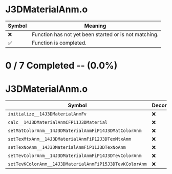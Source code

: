 # J3DMaterialAnm.o
| Symbol | Meaning 
| ------------- | ------------- 
| :x: | Function has not yet been started or is not matching. 
| :white_check_mark: | Function is completed. 


# 0 / 7 Completed -- (0.0%)
# J3DMaterialAnm.o
| Symbol | Decompiled? |
| ------------- | ------------- |
| `initialize__14J3DMaterialAnmFv` | :x: |
| `calc__14J3DMaterialAnmCFP11J3DMaterial` | :x: |
| `setMatColorAnm__14J3DMaterialAnmFiP14J3DMatColorAnm` | :x: |
| `setTexMtxAnm__14J3DMaterialAnmFiP12J3DTexMtxAnm` | :x: |
| `setTexNoAnm__14J3DMaterialAnmFiP11J3DTexNoAnm` | :x: |
| `setTevColorAnm__14J3DMaterialAnmFiP14J3DTevColorAnm` | :x: |
| `setTevKColorAnm__14J3DMaterialAnmFiP15J3DTevKColorAnm` | :x: |
